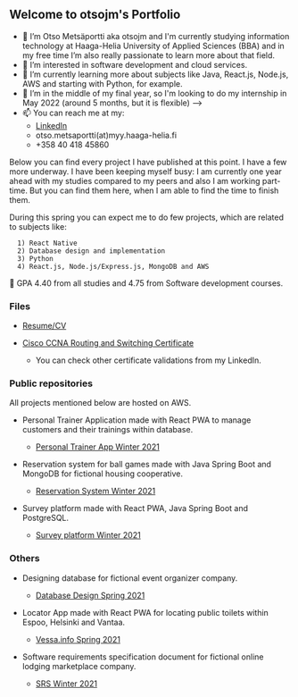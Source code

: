 ## Welcome to otsojm's Portfolio

- 👋 I’m Otso Metsäportti aka otsojm and I'm currently studying information technology at Haaga-Helia University of Applied Sciences (BBA) and 
      in my free time I’m also really passionate to learn more about that field.
- 👀 I’m interested in software development and cloud services.
- 🌱 I’m currently learning more about subjects like Java, React.js, Node.js, AWS and starting with Python, for example.
- 💞️ I’m in the middle of my final year, so I'm looking to do my internship in May 2022 (around 5 months, but it is flexible) -->
- 📫 You can reach me at my:
  - [LinkedIn](https://fi.linkedin.com/in/otso-metsaportti)
  - otso.metsaportti(at)myy.haaga-helia.fi
  - +358 40 418 45860

Below you can find every project I have published at this point. I have a few more underway. I have been keeping myself busy: I am currently one year ahead with my               studies compared to my peers and also I am working part-time. But you can find them here, when I am able to find the time to finish them.

During this spring you can expect me to do few projects, which are related to subjects like:

      1) React Native
      2) Database design and implementation
      3) Python
      4) React.js, Node.js/Express.js, MongoDB and AWS

🏫 GPA 4.40 from all studies and 4.75 from Software development courses.

### Files

- [Resume/CV](https://otsojm.github.io/otsojm-Portfolio/Otso_Metsaportti_Resume.pdf)

- [Cisco CCNA Routing and Switching Certificate](https://otsojm.github.io/otsojm-Portfolio/Otso_Metsaportti_Cisco_Certificate.pdf)
  - You can check other certificate validations from my LinkedIn.

### Public repositories

All projects mentioned below are hosted on AWS.

- Personal Trainer Application made with React PWA to manage customers and their trainings within database.
  - [Personal Trainer App Winter 2021](https://github.com/otsojm/HH_React_PersonalTrainer)

- Reservation system for ball games made with Java Spring Boot and MongoDB for fictional housing cooperative.
  - [Reservation System Winter 2021](https://github.com/otsojm/HH_JavaSpring_ResSystem)

- Survey platform made with React PWA, Java Spring Boot and PostgreSQL.
  - [Survey platform Winter 2021](https://github.com/otsojm/HH_Surveyplatform_FrontEnd)   

### Others

- Designing database for fictional event organizer company.
  - [Database Design Spring 2021](https://otsojm.github.io/otsojm-Portfolio/DatabaseDesign_Spring2021.pdf)

- Locator App made with React PWA for locating public toilets within Espoo, Helsinki and Vantaa.
  - [Vessa.info Spring 2021](https://vessa.info)

- Software requirements specification document for fictional online lodging marketplace company.
  - [SRS Winter 2021](https://otsojm.github.io/otsojm-Portfolio/SRS_Winter2021.pdf)
